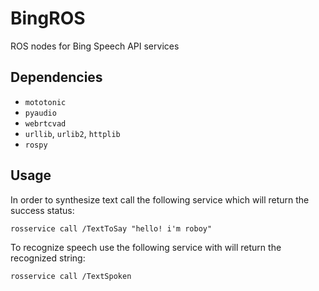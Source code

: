 # BingROS
ROS nodes for Bing Speech API services

## Dependencies
- `mototonic`
- `pyaudio`
- `webrtcvad`
- `urllib`, `urlib2`, `httplib`
- `rospy`

## Usage
In order to synthesize text call the following service which will return the success status:
```
rosservice call /TextToSay "hello! i'm roboy"
```

To recognize speech use the following service with will return the recognized string: 
```
rosservice call /TextSpoken 
```
